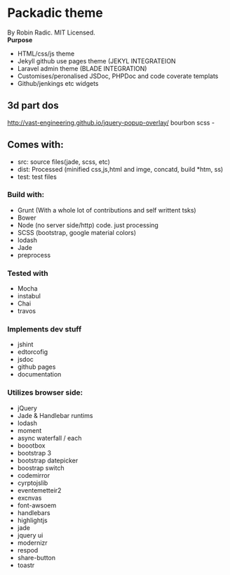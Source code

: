 # Packadic theme
By Robin Radic. MIT Licensed.  
**Purpose**
- HTML/css/js theme
- Jekyll github use pages theme (JEKYL INTEGRATEION
- Laravel admin theme (BLADE INTEGRATION)
- Customises/peronalised JSDoc, PHPDoc and code coverate templats
- Github/jenkings etc widgets



## 3d part dos
http://vast-engineering.github.io/jquery-popup-overlay/
bourbon scss -

## Comes with:
- src: source files(jade, scss, etc)
- dist: Processed (minified css,js,html and imge, concatd, build *htm, ss)
- test: test files

### Build with:
- Grunt (With a whole lot of contributions and self writtent tsks)
- Bower
- Node (no server side/http) code. just processing
- SCSS (bootstrap, google material colors)
- lodash
- Jade
- preprocess


### Tested with
- Mocha
- instabul
- Chai
- travos


### Implements dev stuff
- jshint
- edtorcofig
- jsdoc
- github pages
- documentation


### Utilizes browser side:
- jQuery
- Jade & Handlebar runtims
- lodash
- moment
- async waterfall / each
- boootbox
- bootstrap 3
- bootstrap datepicker
- boostrap switch
- codemirror
- cyrptojslib
- eventemetteir2
- excnvas
- font-awsoem
- handlebars
- highlightjs
- jade
- jquery ui
- modernizr
- respod
- share-button
- toastr

